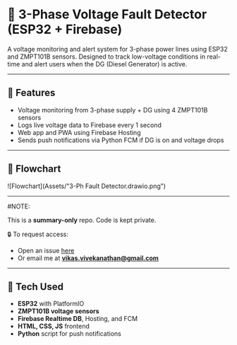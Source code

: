 # 🔌 3-Phase Voltage Fault Detector (ESP32 + Firebase)

A voltage monitoring and alert system for 3-phase power lines using ESP32 and ZMPT101B sensors. Designed to track low-voltage conditions in real-time and alert users when the DG (Diesel Generator) is active.

---

## 🧠 Features
- Voltage monitoring from 3-phase supply + DG using 4 ZMPT101B sensors
- Logs live voltage data to Firebase every 1 second
- Web app and PWA using Firebase Hosting
- Sends push notifications via Python FCM if DG is on and voltage drops

---

## 🔁 Flowchart

![Flowchart](Assets/"3-Ph Fault Detector.drawio.png")

---

#NOTE:

This is a **summary-only** repo. Code is kept private.

🔒 To request access:
- Open an issue [here](https://github.com/Vikas-4444/3-Phase-Voltage-Fault-Detection-Summary/issues/new?title=Request+for+code+access&body=Hi%2C+please+grant+me+access+to+the+private+code+repo+for+this+project.)
- Or email me at **vikas.vivekanathan@gmail.com**

---

## 🧰 Tech Used
- **ESP32** with PlatformIO
- **ZMPT101B voltage sensors**
- **Firebase Realtime DB**, Hosting, and FCM
- **HTML, CSS, JS** frontend
- **Python** script for push notifications
